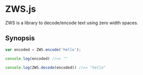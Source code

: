 # ZWS.js

ZWS is a library to decode/encode text using zero width spaces.

## Synopsis

```js
var encoded = ZWS.encode('hello');

console.log(encoded) //=> ""

console.log(ZWS.decode(encoded)) //=> "hello"
```
